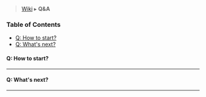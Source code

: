 > [Wiki](Home) ▸ **Q&A**

### Table of Contents

- [Q: How to start?](#q-how-to-start)
- [Q: What's next?](#q-whats-next)

#### Q: How to start?
------------------



#### Q: What's next?
------------------
